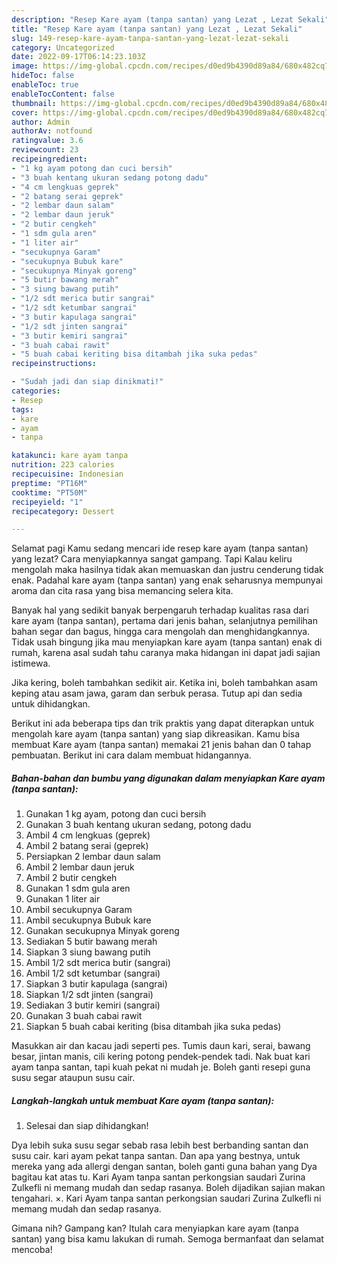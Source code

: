 ```yaml
---
description: "Resep Kare ayam (tanpa santan) yang Lezat , Lezat Sekali"
title: "Resep Kare ayam (tanpa santan) yang Lezat , Lezat Sekali"
slug: 149-resep-kare-ayam-tanpa-santan-yang-lezat-lezat-sekali
category: Uncategorized
date: 2022-09-17T06:14:23.103Z
image: https://img-global.cpcdn.com/recipes/d0ed9b4390d89a84/680x482cq70/kare-ayam-tanpa-santan-foto-resep-utama.jpg
hideToc: false
enableToc: true
enableTocContent: false
thumbnail: https://img-global.cpcdn.com/recipes/d0ed9b4390d89a84/680x482cq70/kare-ayam-tanpa-santan-foto-resep-utama.jpg
cover: https://img-global.cpcdn.com/recipes/d0ed9b4390d89a84/680x482cq70/kare-ayam-tanpa-santan-foto-resep-utama.jpg
author: Admin
authorAv: notfound
ratingvalue: 3.6
reviewcount: 23
recipeingredient:
- "1 kg ayam potong dan cuci bersih"
- "3 buah kentang ukuran sedang potong dadu"
- "4 cm lengkuas geprek"
- "2 batang serai geprek"
- "2 lembar daun salam"
- "2 lembar daun jeruk"
- "2 butir cengkeh"
- "1 sdm gula aren"
- "1 liter air"
- "secukupnya Garam"
- "secukupnya Bubuk kare"
- "secukupnya Minyak goreng"
- "5 butir bawang merah"
- "3 siung bawang putih"
- "1/2 sdt merica butir sangrai"
- "1/2 sdt ketumbar sangrai"
- "3 butir kapulaga sangrai"
- "1/2 sdt jinten sangrai"
- "3 butir kemiri sangrai"
- "3 buah cabai rawit"
- "5 buah cabai keriting bisa ditambah jika suka pedas"
recipeinstructions:

- "Sudah jadi dan siap dinikmati!"
categories:
- Resep
tags:
- kare
- ayam
- tanpa

katakunci: kare ayam tanpa 
nutrition: 223 calories
recipecuisine: Indonesian
preptime: "PT16M"
cooktime: "PT50M"
recipeyield: "1"
recipecategory: Dessert

---
```



Selamat pagi Kamu sedang mencari ide resep kare ayam (tanpa santan) yang lezat? Cara menyiapkannya sangat gampang. Tapi Kalau keliru mengolah maka hasilnya tidak akan memuaskan dan justru cenderung tidak enak. Padahal kare ayam (tanpa santan) yang enak seharusnya mempunyai aroma dan cita rasa yang bisa memancing selera kita.


Banyak hal yang sedikit banyak berpengaruh terhadap kualitas rasa dari kare ayam (tanpa santan), pertama dari jenis bahan, selanjutnya pemilihan bahan segar dan bagus, hingga cara mengolah dan menghidangkannya. Tidak usah bingung jika mau menyiapkan kare ayam (tanpa santan) enak di rumah, karena asal sudah tahu caranya maka hidangan ini dapat jadi sajian istimewa.

Jika kering, boleh tambahkan sedikit air. Ketika ini, boleh tambahkan asam keping atau asam jawa, garam dan serbuk perasa. Tutup api dan sedia untuk dihidangkan.


Berikut ini ada beberapa tips dan trik praktis yang dapat diterapkan untuk mengolah kare ayam (tanpa santan) yang siap dikreasikan. Kamu bisa membuat Kare ayam (tanpa santan) memakai 21 jenis bahan dan 0 tahap pembuatan. Berikut ini cara dalam membuat hidangannya.

<!--inarticleads1-->

##### Bahan-bahan dan bumbu yang digunakan dalam menyiapkan Kare ayam (tanpa santan):

1. Gunakan 1 kg ayam, potong dan cuci bersih
1. Gunakan 3 buah kentang ukuran sedang, potong dadu
1. Ambil 4 cm lengkuas (geprek)
1. Ambil 2 batang serai (geprek)
1. Persiapkan 2 lembar daun salam
1. Ambil 2 lembar daun jeruk
1. Ambil 2 butir cengkeh
1. Gunakan 1 sdm gula aren
1. Gunakan 1 liter air
1. Ambil secukupnya Garam
1. Ambil secukupnya Bubuk kare
1. Gunakan secukupnya Minyak goreng
1. Sediakan 5 butir bawang merah
1. Siapkan 3 siung bawang putih
1. Ambil 1/2 sdt merica butir (sangrai)
1. Ambil 1/2 sdt ketumbar (sangrai)
1. Siapkan 3 butir kapulaga (sangrai)
1. Siapkan 1/2 sdt jinten (sangrai)
1. Sediakan 3 butir kemiri (sangrai)
1. Gunakan 3 buah cabai rawit
1. Siapkan 5 buah cabai keriting (bisa ditambah jika suka pedas)


Masukkan air dan kacau jadi seperti pes. Tumis daun kari, serai, bawang besar, jintan manis, cili kering potong pendek-pendek tadi. Nak buat kari ayam tanpa santan, tapi kuah pekat ni mudah je. Boleh ganti resepi guna susu segar ataupun susu cair. 

<!--inarticleads2-->

##### Langkah-langkah untuk membuat Kare ayam (tanpa santan):


1. Selesai dan siap dihidangkan!

Dya lebih suka susu segar sebab rasa lebih best berbanding santan dan susu cair. kari ayam pekat tanpa santan. Dan apa yang bestnya, untuk mereka yang ada allergi dengan santan, boleh ganti guna bahan yang Dya bagitau kat atas tu. Kari Ayam tanpa santan perkongsian saudari Zurina Zulkefli ni memang mudah dan sedap rasanya. Boleh dijadikan sajian makan tengahari. ×. Kari Ayam tanpa santan perkongsian saudari Zurina Zulkefli ni memang mudah dan sedap rasanya. 

Gimana nih? Gampang kan? Itulah cara menyiapkan kare ayam (tanpa santan) yang bisa kamu lakukan di rumah. Semoga bermanfaat dan selamat mencoba!
